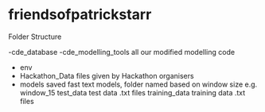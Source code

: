 # friendsofpatrickstarr

Folder Structure

-cde_database
-cde_modelling_tools
	all our modified modelling code
- env
- Hackathon_Data
	files given by Hackathon organisers
- models
	saved fast text models, folder named based on window size e.g. window_15
test_data
	test data .txt files
training_data
	training data .txt files

